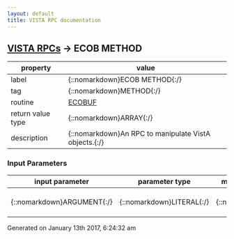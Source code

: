```yaml
---
layout: default
title: VISTA RPC documentation
---
```




## [VISTA RPCs](TableOfContent.md) &#8594; ECOB METHOD 

 property | value 
--- | --- 
 label | {::nomarkdown}ECOB METHOD{:/}
 tag | {::nomarkdown}METHOD{:/}
 routine | [ECOBUF](http://code.osehra.org/dox/Routine_ECOBUF_source.html)
 return value type | {::nomarkdown}ARRAY{:/}
 description | {::nomarkdown}An RPC to manipulate VistA objects.{:/}

### Input Parameters

| input parameter | parameter type | maximum data length | required | description | 
| --- | --- | --- | --- | --- | 
| {::nomarkdown}ARGUMENT{:/} | {::nomarkdown}LITERAL{:/} | {::nomarkdown}32000{:/} | {::nomarkdown}true{:/} | {::nomarkdown}Argument = [handle].[method].[parameters]{:/} | 




 Generated on January 13th 2017, 6:24:32 am